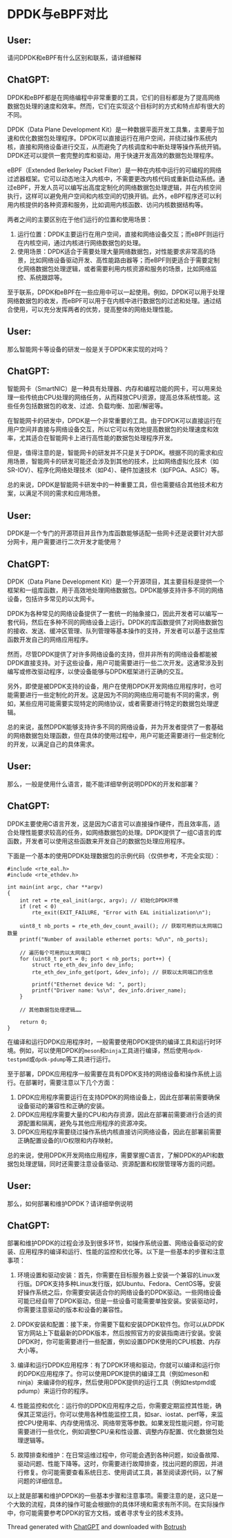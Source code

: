 # DPDK与eBPF对比

## User:
请问DPDK和eBPF有什么区别和联系，请详细解释

## ChatGPT:
DPDK和eBPF都是在网络编程中非常重要的工具，它们的目标都是为了提高网络数据包处理的速度和效率。然而，它们在实现这个目标时的方式和特点却有很大的不同。

DPDK（Data Plane Development Kit）是一种数据平面开发工具集，主要用于加速和优化数据包处理程序。DPDK可以直接运行在用户空间，并绕过操作系统内核，直接和网络设备进行交互，从而避免了内核调度和中断处理等操作系统开销。DPDK还可以提供一套完整的库和驱动，用于快速开发高效的数据包处理程序。

eBPF（Extended Berkeley Packet Filter）是一种在内核中运行的可编程的网络过滤器框架。它可以动态地注入内核中，不需要更改内核代码或重新启动系统。通过eBPF，开发人员可以编写出高度定制化的网络数据包处理逻辑，并在内核空间执行，这样可以避免用户空间和内核空间的切换开销。此外，eBPF程序还可以利用内核提供的各种资源和服务，比如调用内核函数、访问内核数据结构等。

两者之间的主要区别在于他们运行的位置和使用场景：

1. 运行位置：DPDK主要运行在用户空间，直接和网络设备交互；而eBPF则运行在内核空间，通过内核进行网络数据包的处理。
2. 使用场景：DPDK适合于需要处理大量网络数据包，对性能要求非常高的场景，比如网络设备驱动开发、高性能路由器等；而eBPF则更适合于需要定制化网络数据包处理逻辑，或者需要利用内核资源和服务的场景，比如网络监控、系统跟踪等。

至于联系，DPDK和eBPF在一些应用中可以一起使用。例如，DPDK可以用于处理网络数据包的收发，而eBPF可以用于在内核中进行数据包的过滤和处理。通过结合使用，可以充分发挥两者的优势，提高整体的网络处理性能。

## User:
那么智能网卡等设备的研发一般是关于DPDK来实现的对吗？

## ChatGPT:
智能网卡（SmartNIC）是一种具有处理器、内存和编程功能的网卡，可以用来处理一些传统由CPU处理的网络任务，从而释放CPU资源，提高总体系统性能。这些任务包括数据包的收发、过滤、负载均衡、加密/解密等。

在智能网卡的研发中，DPDK是一个非常重要的工具。由于DPDK可以直接运行在用户空间并直接与网络设备交互，所以它可以有效地提高数据包的处理速度和效率，尤其适合在智能网卡上进行高性能的数据包处理程序开发。

但是，值得注意的是，智能网卡的研发并不只是关于DPDK。根据不同的需求和应用场景，智能网卡的研发可能还会涉及到其他的技术，比如网络虚拟化技术（如SR-IOV）、程序化网络处理技术（如P4）、硬件加速技术（如FPGA、ASIC）等。

总的来说，DPDK是智能网卡研发中的一种重要工具，但也需要结合其他技术和方案，以满足不同的需求和应用场景。

## User:
DPDK是一个专门的开源项目并且作为库函数能够适配一些网卡还是说要针对大部分网卡，用户需要进行二次开发才能使用？

## ChatGPT:
DPDK（Data Plane Development Kit）是一个开源项目，其主要目标是提供一个框架和一组库函数，用于高效地处理网络数据包。DPDK能够支持许多不同的网络设备，包括许多常见的以太网卡。

DPDK为各种常见的网络设备提供了一套统一的抽象接口，因此开发者可以编写一套代码，然后在多种不同的网络设备上运行。DPDK的库函数提供了对网络数据包的接收、发送、缓冲区管理、队列管理等基本操作的支持，开发者可以基于这些库函数开发自己的网络应用程序。

然而，尽管DPDK提供了对许多网络设备的支持，但并非所有的网络设备都能被DPDK直接支持。对于这些设备，用户可能需要进行一些二次开发。这通常涉及到编写或修改驱动程序，以使设备能够与DPDK框架进行正确的交互。

另外，即使是被DPDK支持的设备，用户在使用DPDK开发网络应用程序时，也可能需要进行一些定制化的开发。这是因为不同的网络应用可能有不同的需求，例如，某些应用可能需要实现特定的网络协议，或者需要进行特定的数据包处理逻辑。

总的来说，虽然DPDK能够支持许多不同的网络设备，并为开发者提供了一套基础的网络数据包处理函数，但在具体的使用过程中，用户可能还需要进行一些定制化的开发，以满足自己的具体需求。

## User:
那么，一般是使用什么语言，能不能详细举例说明DPDK的开发和部署？

## ChatGPT:
DPDK主要使用C语言开发，这是因为C语言可以直接操作硬件，而且效率高，适合处理性能要求较高的任务，如网络数据包的处理。DPDK提供了一组C语言的库函数，开发者可以使用这些函数来开发自己的数据包处理应用程序。

下面是一个基本的使用DPDK处理数据包的示例代码（仅供参考，不完全实现）：

```
#include <rte_eal.h>
#include <rte_ethdev.h>

int main(int argc, char **argv)
{
    int ret = rte_eal_init(argc, argv); // 初始化DPDK环境
    if (ret < 0)
        rte_exit(EXIT_FAILURE, "Error with EAL initialization\n");

    uint8_t nb_ports = rte_eth_dev_count_avail(); // 获取可用的以太网端口数量
    printf("Number of available ethernet ports: %d\n", nb_ports);

    // 遍历每个可用的以太网端口
    for (uint8_t port = 0; port < nb_ports; port++) {
        struct rte_eth_dev_info dev_info;
        rte_eth_dev_info_get(port, &dev_info); // 获取以太网端口的信息

        printf("Ethernet device %d: ", port);
        printf("Driver name: %s\n", dev_info.driver_name);
    }

    // 其他数据包处理逻辑……

    return 0;
}
```

在编译和运行DPDK应用程序时，一般需要使用DPDK提供的编译工具和运行时环境。例如，可以使用DPDK的`meson`和`ninja`工具进行编译，然后使用`dpdk-testpmd`或`dpdk-pdump`等工具进行运行。

至于部署，DPDK应用程序一般需要在具有DPDK支持的网络设备和操作系统上运行。在部署时，需要注意以下几个方面：

1. DPDK应用程序需要运行在支持DPDK的网络设备上，因此在部署前需要确保设备驱动的兼容性和正确的安装。
2. DPDK应用程序需要大量的CPU和内存资源，因此在部署前需要进行合适的资源配置和隔离，避免与其他应用程序的资源冲突。
3. DPDK应用程序需要绕过操作系统内核直接访问网络设备，因此在部署前需要正确配置设备的I/O权限和内存映射。

总的来说，使用DPDK开发网络应用程序，需要掌握C语言，了解DPDK的API和数据包处理逻辑，同时还需要注意设备驱动、资源配置和权限管理等方面的问题。

## User:
那么，如何部署和维护DPDK？请详细举例说明

## ChatGPT:
部署和维护DPDK的过程会涉及到很多环节，如操作系统设置、网络设备驱动的安装、应用程序的编译和运行、性能的监控和优化等。以下是一些基本的步骤和注意事项：

1. 环境设置和驱动安装：首先，你需要在目标服务器上安装一个兼容的Linux发行版。DPDK支持多种Linux发行版，如Ubuntu、Fedora、CentOS等。安装好操作系统之后，你需要安装适合你的网络设备的DPDK驱动。一些网络设备可能已经自带了DPDK驱动，但是一些设备可能需要单独安装。安装驱动时，你需要注意驱动的版本和设备的兼容性。

2. DPDK安装和配置：接下来，你需要下载和安装DPDK软件包。你可以从DPDK官方网站上下载最新的DPDK版本，然后按照官方的安装指南进行安装。安装DPDK时，你可能需要进行一些配置，例如设置DPDK使用的CPU核数、内存大小等。

3. 编译和运行DPDK应用程序：有了DPDK环境和驱动，你就可以编译和运行你的DPDK应用程序了。你可以使用DPDK提供的编译工具（例如meson和ninja）来编译你的程序，然后使用DPDK提供的运行工具（例如testpmd或pdump）来运行你的程序。

4. 性能监控和优化：运行你的DPDK应用程序之后，你需要定期监控其性能，确保其正常运行。你可以使用各种性能监控工具，如sar、iostat、perf等，来监控CPU使用率、内存使用情况、网络带宽等参数。如果发现性能问题，你可能需要进行一些优化，例如调整CPU亲和性设置、调整内存配置、优化数据包处理逻辑等。

5. 故障排查和维护：在日常运维过程中，你可能会遇到各种问题，如设备故障、驱动问题、性能下降等。这时，你需要进行故障排查，找出问题的原因，并进行修复。你可能需要查看系统日志、使用调试工具，甚至阅读源代码，以了解问题的详细信息。


以上就是部署和维护DPDK的一些基本步骤和注意事项。需要注意的是，这只是一个大致的流程，具体的操作可能会根据你的具体环境和需求有所不同。在实际操作中，你可能需要参考DPDK的官方文档，或者寻求专业的技术支持。

Thread generated with <a href="https://chat.openai.com">ChatGPT</a> and downloaded with <a href="https://botrush.io">Botrush</a>